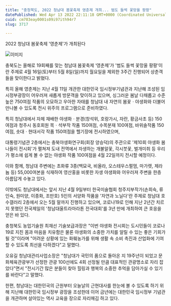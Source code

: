 ```yaml
---
title: "충청북도, 2022 청남대 봄꽃축제 영춘제 개최... 범도 들썩 꽃망울 팡팡"
datePublished: Wed Apr 13 2022 22:11:18 GMT+0000 (Coordinated Universal Time)
cuid: cm703eay0001s09i97ith94r7
slug: 3717

---
```



2022 청남대 봄꽃축제 '영춘제'가 개최된다

![이미지](https://cdn.hashnode.com/res/hashnode/image/upload/v1739254790896/be98a7b3-4935-4174-9294-427d9c5b266c.jpeg)

충북도는 올해로 19회째를 맞는 청남대 봄꽃축제 ‘영춘제’가 '범도 들썩 꽃망울 팡팡'이란 주제로 4월 16일(토)부터 5월 8일(일)까지 월요일을 제외한 3주간 진행되어 상춘객들을 맞이한다고 밝혔다.

특히 올해 영춘제는 지난 4월 11일 개관한 대한민국 임시정부기념관과 지난해 조성된 임시정부광장이 어우러져 새롭게 방문객을 맞이하고 있으며, 싱그러운 봄날 다채롭고 수준 높은 750여점 작품의 오묘하고 우아한 자태를 청남대 내 자연의 봄꽃ㆍ야생화와 더불어 만나볼 수 있도록 전시 위주의 프로그램으로 준비하였다.

특히 청남대에서 자체 재배한 야생화ㆍ분경(창석위, 호랑가시, 자란, 황금사초 등) 150여점과 청주시 동호회원 목ㆍ석부작 작품 150여점, 수목분재 100여점, 바위솔작품 150여점, 솟대ㆍ현대서각 작품 150여점을 헬기장에 전시하였으며,

대통령기념관 2층에서는 충북야생화연구회(회장 양승덕)의 주관으로 '제10회 야생화 봄나들이 전시회'가 펼쳐져 도내 전역에서 자생하는 개불알꽃, 각시붓꽃, 벌개미취 등 우리가 평소에 쉽게 볼 수 없는 야생화 작품 100여점을 4월 22일까지 전시할 예정이다.

이와 함께, 청남대 주변에는 초화류 3종(백묘국, 비올라, 오스테우스펄멈, 마가렛, 제라늄 등) 55,000여본을 식재하여 영산홍을 비롯한 자생 야생화와 어우러져 주변을 한층 아름답게 수놓고 있다.

이밖에도 청남대에서는 앞서 지난 4월 9일부터 한국미술협회 청주지부작가(손희숙, 류인숙, 원미양, 이종화, 조만호) 5인의 서양화 작품을 '자연과 노닐다'란 주제로 청남대 호수갤러리 2층에서 오는 5월 말까지 진행하고 있으며, 코로나19로 인해 지난 2년간 치르지 못했던 전국제일의 '청남대울트라마라톤 전국대회'를 3년 만에 개최하여 큰 호응을 얻은 바 있다.

충청북도 농업기술원 최재선 기술보급과장은 "이번 야생화 전시회는 도시민들이 코로나19로 지친 몸과 마음을 치유함은 물론 야생화의 소중한 가치를 알릴 수 있는 좋은 기회가 될 것"이라며 "어려운 상황에 있는 화훼농가를 위해 생활 속 소비 촉진과 산업화에 기여할 수 있도록 최선을 다하겠다"고 말했다.

오유길 청남대관리사업소장은 "청남대가 국민의 품으로 돌아온 지 19주년이 되었고 문화체육관광부가 선정한 관광 100선에도 4회 선정될 만큼 대표적인 관광명소로 자리 잡았다"면서 "전시기간 많은 분들이 찾아 힐링과 행복의 소중한 추억을 담아가실 수 있기를 바란다"고 말했다.

한편, 청남대는 대한민국의 근원부터 오늘날의 근현대사를 한눈에 볼 수 있도록 하기 위해 지난해 대한민국 임시정부 광장을 조성한데 이어 금년에는 대한민국 임시정부 기념관을 개관하며 살아있는 역사 교육을 장으로 자리매김 하고 있다.